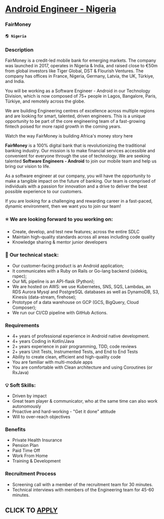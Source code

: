 # [Android Engineer - Nigeria](https://www.remotewlb.com/apply/android-engineer-nigeria)  
### FairMoney  
#### `🌎 Nigeria`  

### **Description**

FairMoney is a credit-led mobile bank for emerging markets. The company was launched in 2017, operates in Nigeria & India, and raised close to €50m from global investors like Tiger Global, DST & Flourish Ventures. The company has offices in France, Nigeria, Germany, Latvia, the UK, Türkiye, and India.

You will be working as a Software Engineer - Android in our Technology Division, which is now composed of 75+ people in Lagos, Bangalore, Paris, Türkiye, and remotely across the globe.

We are building Engineering centres of excellence across multiple regions and are looking for smart, talented, driven engineers. This is a unique opportunity to be part of the core engineering team of a fast-growing fintech poised for more rapid growth in the coming years.

Watch the way FairMoney is building Africa's money story here

 **FairMoney** is a 100% digital bank that is revolutionizing the traditional banking industry. Our mission is to make financial services accessible and convenient for everyone through the use of technology. We are seeking talented **Software Engineers - Android** to join our mobile team and help us bring our vision to life.

As a software engineer at our company, you will have the opportunity to make a tangible impact on the future of banking. Our team is comprised of individuals with a passion for innovation and a drive to deliver the best possible experience to our customers.

If you are looking for a challenging and rewarding career in a fast-paced, dynamic environment, then we want you to join our team!

###  **⭐ We are looking forward to you working on:**

  * Create, develop, and test new features; across the entire SDLC
  * Maintain high-quality standards across all areas including code quality
  * Knowledge sharing & mentor junior developers

### 🧰 **Our technical stack:**

  * Our customer-facing product is an Android application;
  * It communicates with a Ruby on Rails or Go-lang backend (sidekiq, rspec);
  * Our ML pipeline is an API-flask (Python);
  * We are hosted on AWS: we use Kubernetes, SNS, SQS, Lambdas, an RDS Aurora Mysql and PostgreSQL databases as well as DynamoDB, S3, Kinesis (data-stream, firehose);
  * Prototype of a data warehouse on GCP (GCS, BigQuery, Cloud Composer);
  * We run our CI/CD pipeline with GitHub Actions.

### Requirements

  * 4+ years of professional experience in Android native development.
  * 4+ years Coding in Kotlin/Java
  * 2+ years experience in pair programming, TDD, code reviews
  * 2+ years Unit Tests, Instrumented Tests, and End to End Tests
  * Ability to create clean, efficient and high-quality code
  * You are familiar with multi-module apps
  * You are comfortable with Clean architecture and using Coroutines (or RxJava)

###  **💡 Soft Skills:**

  * Driven by impact
  * Great team player & communicator, who at the same time can also work autonomously
  * Proactive and hard-working - "Get it done" attitude
  * Will to over-reach objectives

### Benefits

  * Private Health Insurance
  * Pension Plan
  * Paid Time Off
  * Work From Home
  * Training & Development

### Recruitment Process

  * Screening call with a member of the recruitment team for 30 minutes.
  * Technical interviews with members of the Engineering team for 45-60 minutes.

  
## CLICK TO [APPLY](https://www.remotewlb.com/apply/android-engineer-nigeria)


